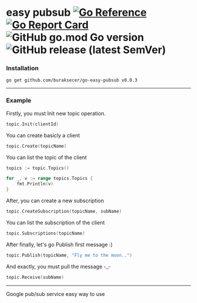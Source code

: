 # easy pubsub [![Go Reference](https://pkg.go.dev/badge/github.com/buraksecer/go-easy-pubsub.svg)](https://pkg.go.dev/github.com/buraksecer/go-easy-pubsub) [![Go Report Card](https://goreportcard.com/badge/github.com/buraksecer/go-easy-pubsub)](https://goreportcard.com/report/github.com/buraksecer/go-easy-pubsub) ![GitHub go.mod Go version](https://img.shields.io/github/go-mod/go-version/buraksecer/go-easy-pubsub) ![GitHub release (latest SemVer)](https://img.shields.io/github/v/release/buraksecer/go-easy-pubsub)


### Installation

```
go get github.com/buraksecer/go-easy-pubsub v0.0.3
```


------------



### Example

Firstly, you must Init new topic operation.

```go
topic.Init(clientId)
```

You can create basicly a client

```go
topic.Create(topicName)
```
You can list the topic of the client

```go
topics := topic.Topics()

for _, v := range topics.Topics {
	fmt.Println(v)
}

```

After, you can create a new subscription

```go
topic.CreateSubscription(topicName, subName)
```

You can list the subscription of the client

```go
topic.Subscriptions(topicName)
```

After finally, let's go Publish first message :)

```go
topic.Publish(topicName, "Fly me to the moon..")
```

And exactly, you must pull the message -_-

```go
topic.Receive(subName)
```


------------


Google pub/sub service easy way to use
